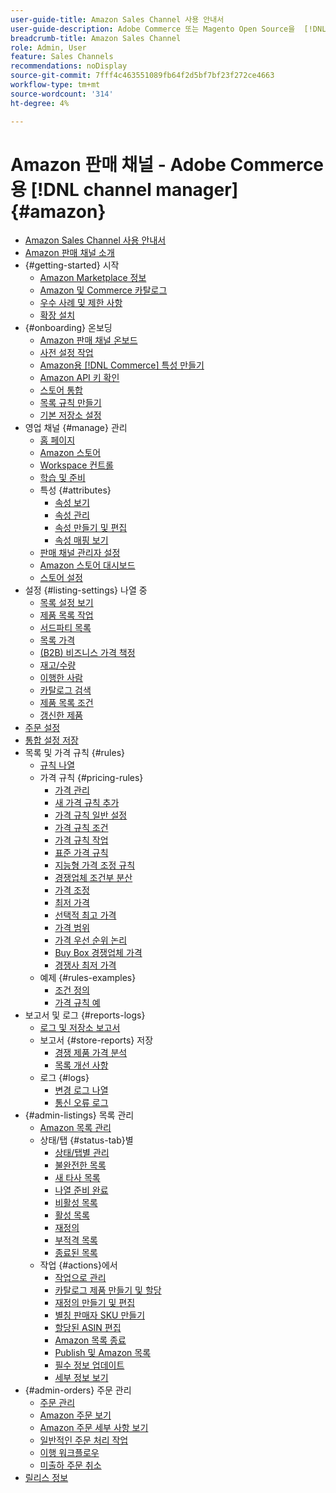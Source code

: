 ```yaml
---
user-guide-title: Amazon Sales Channel 사용 안내서
user-guide-description: Adobe Commerce 또는 Magento Open Source을  [!DNL Amazon Seller Central]  계정과 통합하여 Amazon을 통해 매출을 생성합니다.
breadcrumb-title: Amazon Sales Channel
role: Admin, User
feature: Sales Channels
recommendations: noDisplay
source-git-commit: 7fff4c463551089fb64f2d5bf7bf23f272ce4663
workflow-type: tm+mt
source-wordcount: '314'
ht-degree: 4%

---
```



# Amazon 판매 채널 - Adobe Commerce용 [!DNL channel manager] {#amazon}

- [Amazon Sales Channel 사용 안내서](guide-overview.md)
- [Amazon 판매 채널 소개](overview.md)
- {#getting-started} 시작
   - [Amazon Marketplace 정보](about-amazon-marketplace.md)
   - [Amazon 및 Commerce 카탈로그](about-listings-and-catalog.md)
   - [우수 사례 및 제한 사항](amazon-best-practices.md)
   - [확장 설치](install.md)
- {#onboarding} 온보딩
   - [Amazon 판매 채널 온보드](amazon-onboarding-home.md)
   - [사전 설정 작업](amazon-pre-setup-tasks.md)
   - [Amazon용  [!DNL Commerce] 특성 만들기](ob-creating-magento-attributes.md)
   - [Amazon API 키 확인](amazon-verify-api-key.md)
   - [스토어 통합](store-integration.md)
   - [목록 규칙 만들기](ob-create-listing-rule.md)
   - [기본 저장소 설정](default-store-settings.md)
- 영업 채널 {#manage} 관리
   - [홈 페이지](amazon-sales-channel-home.md)
   - [Amazon 스토어](managing-stores.md)
   - [Workspace 컨트롤](workspace-controls.md)
   - [학습 및 준비](learning-preparation.md)
   - 특성 {#attributes}
      - [속성 보기](attributes-view.md)
      - [속성 관리](managing-attributes.md)
      - [속성 만들기 및 편집](creating-attributes.md)
      - [속성 매핑 보기](amazon-matching-attributes-values.md)
   - [판매 채널 관리자 설정](sales-channel-settings.md)
   - [Amazon 스토어 대시보드](amazon-store-dashboard.md)
   - [스토어 설정](ob-store-review.md)
- 설정 {#listing-settings} 나열 중
   - [목록 설정 보기](listing-settings.md)
   - [제품 목록 작업](product-listing-actions.md)
   - [서드파티 목록](third-party-listing-settings.md)
   - [목록 가격](listing-price.md)
   - [(B2B) 비즈니스 가격 책정](business-pricing.md)
   - [재고/수량](stock-quantity.md)
   - [이행한 사람](fulfilled-by.md)
   - [카탈로그 검색](catalog-search.md)
   - [제품 목록 조건](product-listing-condition.md)
   - [갱신한 제품](renewed-products.md)
- [주문 설정](order-settings.md)
- [통합 설정 저장](store-integration-settings.md)
- 목록 및 가격 규칙 {#rules}
   - [규칙 나열](listing-rules.md)
   - 가격 규칙 {#pricing-rules}
      - [가격 관리](pricing-products.md)
      - [새 가격 규칙 추가](add-pricing-rule.md)
      - [가격 규칙 일반 설정](pricing-rule-general-settings.md)
      - [가격 규칙 조건](pricing-rule-conditions.md)
      - [가격 규칙 작업](pricing-rule-actions.md)
      - [표준 가격 규칙](standard-price-rules.md)
      - [지능형 가격 조정 규칙](intelligent-repricing-rules.md)
      - [경쟁업체 조건부 분산](competitor-conditional-variances.md)
      - [가격 조정](price-adjustment.md)
      - [최저 가격](floor-price.md)
      - [선택적 최고 가격](optional-ceiling-price.md)
      - [가격 범위](price-scope.md)
      - [가격 우선 순위 논리](price-priority-logic.md)
      - [Buy Box 경쟁업체 가격](buy-box-competitor-pricing.md)
      - [경쟁사 최저 가격](lowest-competitor-pricing.md)
   - 예제 {#rules-examples}
      - [조건 정의](ob-define-condition-example.md)
      - [가격 규칙 예](price-rule-examples.md)
- 보고서 및 로그 {#reports-logs}
   - [로그 및 저장소 보고서](amazon-logs-reports.md)
   - 보고서 {#store-reports} 저장
      - [경쟁 제품 가격 분석](competitive-price-analysis.md)
      - [목록 개선 사항](listing-improvements.md)
   - 로그 {#logs}
      - [변경 로그 나열](listing-changes-log.md)
      - [통신 오류 로그](communication-errors-log.md)
- {#admin-listings} 목록 관리
   - [Amazon 목록 관리](managing-product-listings.md)
   - 상태/탭 {#status-tab}별
      - [상태/탭별 관리](managing-listings-by-tab.md)
      - [불완전한 목록](incomplete-listings.md)
      - [새 타사 목록](new-third-party-listings.md)
      - [나열 준비 완료](ready-to-list.md)
      - [비활성 목록](inactive-listings.md)
      - [활성 목록](active-listings.md)
      - [재정의](overrides.md)
      - [부적격 목록](ineligible-listings.md)
      - [종료된 목록](ended-listings.md)
   - 작업 {#actions}에서
      - [작업으로 관리](managing-listings-by-action.md)
      - [카탈로그 제품 만들기 및 할당](creating-assigning-catalog-products.md)
      - [재정의 만들기 및 편집](creating-editing-overrides.md)
      - [별칭 판매자 SKU 만들기](create-alias-seller-sku.md)
      - [할당된 ASIN 편집](edit-assigned-asin.md)
      - [Amazon 목록 종료](end-listings-manually.md)
      - [Publish 및 Amazon 목록](publish-listings-manually.md)
      - [필수 정보 업데이트](amazon-manually-update-incomplete-listing.md)
      - [세부 정보 보기](product-listing-details.md)
- {#admin-orders} 주문 관리
   - [주문 관리](managing-orders.md)
   - [Amazon 주문 보기](amazon-orders-all.md)
   - [Amazon 주문 세부 사항 보기](amazon-order-details.md)
   - [일반적인 주문 처리 작업](common-order-processing.md)
   - [이행 워크플로우](fulfillment-workflows.md)
   - [미출하 주문 취소](cancel-unshipped-order.md)
- [릴리스 정보](release-notes.md)
